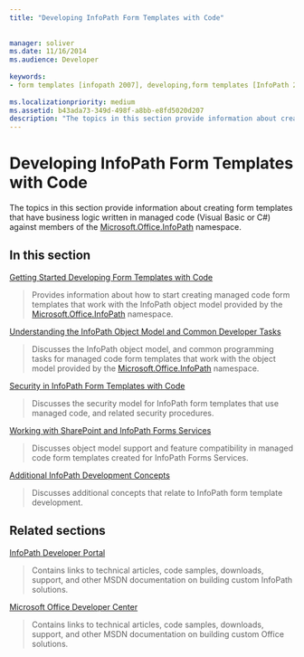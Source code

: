 ```yaml
---
title: "Developing InfoPath Form Templates with Code"
 
 
manager: soliver
ms.date: 11/16/2014
ms.audience: Developer
 
keywords:
- form templates [infopath 2007], developing,form templates [InfoPath 2007], managed code,InfoPath 2007,managed code form templates [InfoPath 2007]
 
ms.localizationpriority: medium
ms.assetid: b43ada73-349d-498f-a8bb-e8fd5020d207
description: "The topics in this section provide information about creating form templates that have business logic written in managed code (Visual Basic or C#) against members of the Microsoft.Office.InfoPath namespace."
---
```


# Developing InfoPath Form Templates with Code

The topics in this section provide information about creating form templates that have business logic written in managed code (Visual Basic or C#) against members of the [Microsoft.Office.InfoPath](https://msdn.microsoft.com/library/Microsoft.Office.InfoPath.aspx) namespace. 
  
## In this section

[Getting Started Developing Form Templates with Code](getting-started-developing-form-templates-with-code.md)
  
> Provides information about how to start creating managed code form templates that work with the InfoPath object model provided by the [Microsoft.Office.InfoPath](https://msdn.microsoft.com/library/Microsoft.Office.InfoPath.aspx) namespace. 
    
[Understanding the InfoPath Object Model and Common Developer Tasks](understanding-the-infopath-object-model-and-common-developer-tasks.md)
  
> Discusses the InfoPath object model, and common programming tasks for managed code form templates that work with the object model provided by the [Microsoft.Office.InfoPath](https://msdn.microsoft.com/library/Microsoft.Office.InfoPath.aspx) namespace. 
    
[Security in InfoPath Form Templates with Code](security-in-infopath-form-templates-with-code.md)
  
> Discusses the security model for InfoPath form templates that use managed code, and related security procedures.
    
[Working with SharePoint and InfoPath Forms Services](working-with-sharepoint-and-infopath-forms-services.md)
  
> Discusses object model support and feature compatibility in managed code form templates created for InfoPath Forms Services. 
    
[Additional InfoPath Development Concepts](additional-infopath-development-concepts.md)
  
> Discusses additional concepts that relate to InfoPath form template development.
    
## Related sections

[InfoPath Developer Portal](https://go.microsoft.com/fwlink?LinkID=11689)
  
> Contains links to technical articles, code samples, downloads, support, and other MSDN documentation on building custom InfoPath solutions.
    
[Microsoft Office Developer Center](/office/developer-program/microsoft-365-developer-program)
  
> Contains links to technical articles, code samples, downloads, support, and other MSDN documentation on building custom Office solutions.
    

